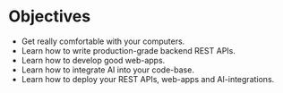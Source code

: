 # Objectives

- Get really comfortable with your computers.
- Learn how to write production-grade backend REST APIs.
- Learn how to develop good web-apps.
- Learn how to integrate AI into your code-base.
- Learn how to deploy your REST APIs, web-apps and AI-integrations.
